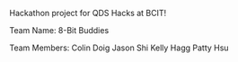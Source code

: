 Hackathon project for QDS Hacks at BCIT!

Team Name: 8-Bit Buddies

Team Members:
Colin Doig
Jason Shi
Kelly Hagg
Patty Hsu